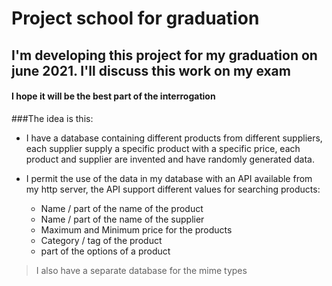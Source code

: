 # Project school for graduation

## I'm developing this project for my graduation on june 2021. I'll discuss this work on my exam
#### __I hope it will be the best part of the interrogation__


###The idea is this:

* I have a database containing different products from different suppliers, each supplier supply a specific product with a specific price,
each product and supplier are invented and have randomly generated data.

* I permit the use of the data in my database with an API available from my http server, the API support different values for searching products:
	* Name / part of the name of the product
	* Name / part of the name of the supplier
	* Maximum and Minimum price for the products
	* Category / tag of the product
	* part of the options of a product

> I also have a separate database for the mime types
